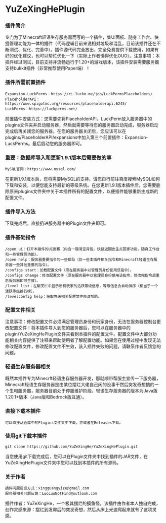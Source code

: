 # YuZeXingHePlugin
### 插件简介
专门为了Minecraft轻语生存服务器而写的一个插件，集UI面板、随身工作台、快捷管理功能为一体的插件（代码逻辑目前来说相对垃圾和混乱，目前该插件还在不断测试、优化、完善中）。插件源代码完全放出，完全免费提供下载使用，如果有好的优化建议，也可以帮忙优化一下（实际上作者懒得优化OUO）。注意事项：本插件经过测试，目前支持并流畅运行于1.20+的游戏版本，该插件安装需要服务器支持bukkit插件（非常推荐使用Paper端）！
### 插件所需前置插件
    Expansion-LuckPerms：https://ci.lucko.me/job/LuckPermsPlaceholders/
    PlaceholderAPI：https://www.spigotmc.org/resources/placeholderapi.6245/
    LuckPerms：https://luckperms.net/
前置插件安装方式：您需要先将PlaceholderAPI，LuckPerm放入服务器中的 plugins文件夹并启动服务器，然后就需要等待您的服务器启动完成，服务器启动完成后再关闭您的服务器。在您的服务器关闭后，您应该可以在plugins/PlaceholderAPI/expansions中加入第三个前置插件：Expansion-LuckPerms。最后启动您的服务器即可。
### 重要：数据库导入和更新1.9.1版本后需要做的事
    MySQL官网：https://www.mysql.com/
在更新1.9.1版本后，您将需要MySQL的支持。请您自行前往百度搜索MySQL如何下载和安装，以便您能支持最新的等级系统。在您更新1.9.1版本插件后，您需要删除原来plugins文件夹中关于本插件所有的配置文件，以便插件能够重新生成新的配置文件。
### 插件导入方法
下载完成后，直接扔进服务器中的Plugin文件夹即可。
### 插件基础指令
    /open ui：打开本插件的UI面板（内含一键清空背包，快捷返回出生点回家功能，随身工作台和一些管理员功能）。
    /open help：服务器重要指令的一些帮助（仅一些本插件相关指令和Minecraft轻语生存服务器一些其他重要的指令）。
    /configs start：加载配置文件（须在服务器中以管理员身份使用该指令）。
    /configs change：修改配置文件（须在服务器中以管理员身份使用该指令，修改完指令后重启服务器即可生效）。
    /level list：在聊天栏中显示所有玩家的活跃等级信息，等级信息会自动排序（相当于一个活跃等级排行榜）。
    /levelconfig help：获取等级相关配置文件修改帮助。
### 配置文件相关
注意事项：修改配置文件必须满足管理员身份和玩家身份，无法在服务器控制台更改配置文件！将本插件导入到您的服务器后，您可以在服务器中的plugin/YuZeXingHePlugin文件夹看到本插件的配置文件。配置文件中大部分功能相关内容提供了注释来帮助使用者了解配置功能。如果您在使用过程中发现无法修改配置文件，修改配置文件不生效，装入插件失败的问题，请联系作者反馈您的问题。
### 轻语生存服务器相关
既然本插件专为Minecrft轻语生存服务器开发，那就顺带帮服主宣传一下服务器，Minecraft轻语生存服务器是由某位摆烂大佬自己闲的没事干然后突发奇想搞的一个生电服务器，服务器目前处于停服维护阶段。轻语生存服务器的版本为Java版1.20.1+版本（Java版和Bedrock版互通）。
### 直接下载本插件
    可以直接从仓库中的Plugins文件夹中下载，亦或者在Releases下载。
### 使用git下载本插件
    git clone https://github.com/YuZeXingHe/YuZeXingHePlugin.git
当您使用git下载完成后，您可以在Plugin文件夹中找到插件的JAR文件，在YuZeXingHePlugin文件夹中您可以找到本插件的所有源码。
### 关于作者
    插件问题反馈方式：xingguangyize@gmail.com
    服务器相关问题反馈：LuoLuoNotFind@outlook.com
插件作者：YuZeXingHe，一个极其摆烂的摸鱼怪，该插件由作者本人独自完成，创作灵感来源：摆烂到发霉后的突发奇想，然后从床上光速爬起来就有了这项灵感。
